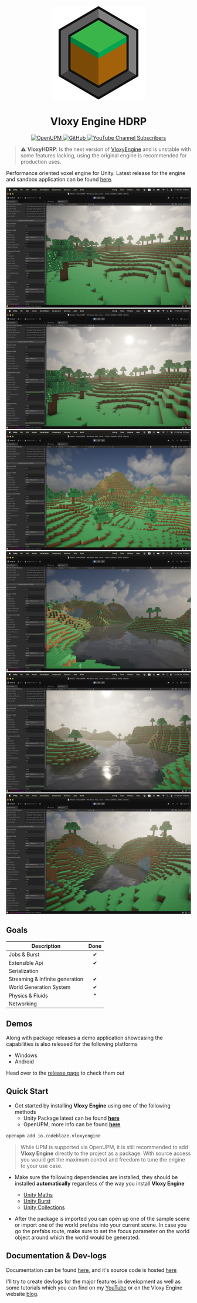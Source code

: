 <p align="center">
  <img src="https://raw.githubusercontent.com/BLaZeKiLL/VloxyHDRP/main/.github/assets/vloxy_logo.svg" width=256>
  <h1 align="center">Vloxy Engine HDRP</h1>
</p>

<p align="center">
  <!-- <a href="https://github.com/BLaZeKiLL/VloxyHDRP/releases">
    <img alt="GitHub release (latest by date)" src="https://img.shields.io/github/v/release/BLaZeKiLL/VloxyHDRP"> -->
  </a>
  <a href="https://openupm.com/packages/io.codeblaze.vloxyengine/">
    <img alt="OpenUPM" src="https://img.shields.io/npm/v/io.codeblaze.vloxyengine?label=openupm&amp;registry_uri=https://package.openupm.com" />
  </a>
  <!-- <a href="https://github.com/BLaZeKiLL/VloxyHDRP/actions">
    <img alt="Build Status" src="https://img.shields.io/github/actions/workflow/status/BLaZeKiLL/VloxyHDRP/build.yml?branch=main">
  </a> -->
  <!-- <a href="https://blazekill.github.io/vloxy-docs/">
    <img alt="GitHub Workflow Status" src="https://img.shields.io/github/actions/workflow/status/BLaZeKiLL/vloxy-docs/deploy.yml?branch=master&label=docs">
  </a> -->
  <a href="https://github.com/BLaZeKiLL/VloxyHDRP/blob/main/LICENSE.md">
    <img alt="GitHub" src="https://img.shields.io/github/license/BLaZeKiLL/VloxyHDRP">
  </a>
  <a href="https://www.youtube.com/c/CodeBlazeX">
    <img alt="YouTube Channel Subscribers" src="https://img.shields.io/youtube/channel/subscribers/UC_qfPIYfXOvg0SDAc8Z68WA?label=CodeBlaze&style=social">
  </a>
</p>

> :warning: **VloxyHDRP**: Is the next version of [VloxyEngine](https://github.com/BLaZeKiLL/VloxyEngine) and is unstable with some features lacking, using the original engine is recommended for production uses.

Performance oriented voxel engine for Unity. Latest release for the engine and sandbox application can be found [here](https://github.com/BLaZeKiLL/VloxyEngine/releases).

<img src="https://raw.githubusercontent.com/BLaZeKiLL/VloxyHDRP/main/.github/assets/1.png">

<img src="https://raw.githubusercontent.com/BLaZeKiLL/VloxyHDRP/main/.github/assets/2.png">

<img src="https://raw.githubusercontent.com/BLaZeKiLL/VloxyHDRP/main/.github/assets/3.png">

<img src="https://raw.githubusercontent.com/BLaZeKiLL/VloxyHDRP/main/.github/assets/4.png">

<img src="https://raw.githubusercontent.com/BLaZeKiLL/VloxyHDRP/main/.github/assets/5.png">

<img src="https://raw.githubusercontent.com/BLaZeKiLL/VloxyHDRP/main/.github/assets/6.png">

## Goals

| Description                     | Done |
|---------------------------------|:----:|
| Jobs & Burst                    |  ✔   |
| Extensible Api                  |  ✔   |
| Serialization                   |      |
| Streaming & Infinite generation |  ✔   |
| World Generation System         |  ✔   |
| Physics & Fluids                |  *   |
| Networking                      |      |

## Demos
Along with package releases a demo application showcasing the capabilities is also released for the following platforms
- Windows
- Android

Head over to the [release page](https://github.com/BLaZeKiLL/VloxyEngine/releases) to check them out

## Quick Start

- Get started by installing **Vloxy Engine** using one of the following methods
  - Unity Package latest can be found **[here](https://github.com/BLaZeKiLL/VloxyEngine/releases)**
  - OpenUPM, more info can be found **[here](https://openupm.com/packages/io.codeblaze.vloxyengine/)**
```bash title="OpenUPM Install Command"
openupm add io.codeblaze.vloxyengine
```

> While UPM is supported via OpenUPM, it is still recommended to add **Vloxy Engine** directly to the project as a package.
> With source access you would get the maximum control and freedom to tune the engine to your use case.


- Make sure the following dependencies are installed, they should be installed **automatically** regardless of the way you install **Vloxy Engine**
  - [Unity Maths](https://docs.unity3d.com/Packages/com.unity.mathematics@1.2/manual/index.html)
  - [Unity Burst](https://docs.unity3d.com/Packages/com.unity.burst@1.7/manual/index.html)
  - [Unity Collections](https://docs.unity3d.com/Packages/com.unity.collections@1.2/manual/index.html)

- After the package is imported you can open up one of the sample scene or import one of the world prefabs into your current scene.
In case you go the prefabs route, make sure to set the focus parameter on the world object around which the world would be generated.


## Documentation & Dev-logs
Documentation can be found [here](https://blazekill.github.io/vloxy-docs/), and it's source code is hosted [here](https://github.com/BLaZeKiLL/vloxy-docs)

I'll try to create devlogs for the major features in development as well as some tutorials which you can find on my [YouTube](https://www.youtube.com/c/CodeBlazeX) or on the Vloxy Engine website [blog](https://blazekill.github.io/vloxy-docs/blog).
